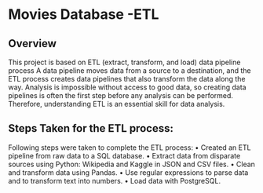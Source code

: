 # Movies Database -ETL

## Overview
This project is based on ETL (extract, transform, and load) data pipeline process
A data pipeline moves data from a source to a destination, and the ETL process creates data pipelines that also transform the data along the way. Analysis is impossible without access to good data, so creating data pipelines is often the first step before any analysis can be performed. Therefore, understanding ETL is an essential skill for data analysis.

## Steps Taken for the ETL process:
Following steps were taken to complete the ETL process:
•	Created an ETL pipeline from raw data to a SQL database.
•	Extract data from disparate sources using Python: Wikipedia and Kaggle in JSON and CSV files.
•	Clean and transform data using Pandas.
•	Use regular expressions to parse data and to transform text into numbers.
•	Load data with PostgreSQL.

